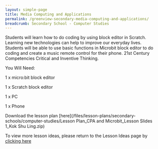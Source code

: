 ```yaml
---
layout: simple-page
title: Media Computing and Applications
permalink: /greenview-secondary-media-computing-and-applications/
breadcrumb: Secondary School - Computer Studies
---
```


Students will learn how to do coding by using block editor in Scratch. Learning new technologies can help to improve our everyday lives. Students will be able to use basic functions in Microbit block editor to do coding and create a music remote control for their phone. 21st Century Competencies Critical and Inventive Thinking.

You Will Need:

1 x micro:bit block editor

1 x Scratch block editor

1 x PC

1 x Phone

Download the lesson plan [here](/files/lesson-plans/secondary-schools/computer-studies/Lesson Plan_CPA and Microbit_Lesson Slides 1_Kok Shu Ling.zip)

To view more lesson ideas, please return to the Lesson Ideas page by [clicking here](/in-schools/digital-maker/lesson-ideas-secondary/)
